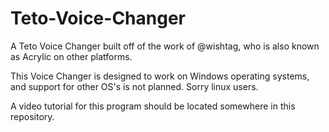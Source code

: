 # Teto-Voice-Changer
A Teto Voice Changer built off of the work of @wishtag, who is also known as Acrylic on other platforms.

This Voice Changer is designed to work on Windows operating systems, and support for other OS's is not planned. Sorry linux users.

A video tutorial for this program should be located somewhere in this repository.
